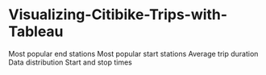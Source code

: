 # Visualizing-Citibike-Trips-with-Tableau
Most popular end stations Most popular start stations Average trip duration Data distribution Start and stop times
